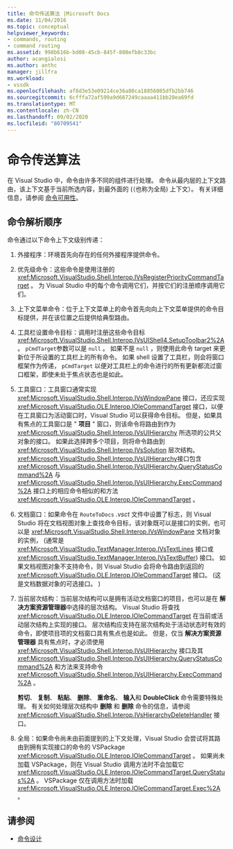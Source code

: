 ```yaml
---
title: 命令传送算法 |Microsoft Docs
ms.date: 11/04/2016
ms.topic: conceptual
helpviewer_keywords:
- commands, routing
- command routing
ms.assetid: 998b616b-bd08-45cb-845f-808efb8c33bc
author: acangialosi
ms.author: anthc
manager: jillfra
ms.workload:
- vssdk
ms.openlocfilehash: af8d3e53e09214ce36a80ca18856085dfb2bb746
ms.sourcegitcommit: 6cfffa72af599a9d667249caaaa411bb28ea69fd
ms.translationtype: MT
ms.contentlocale: zh-CN
ms.lasthandoff: 09/02/2020
ms.locfileid: "80709541"
---
```

# <a name="command-routing-algorithm"></a>命令传送算法
在 Visual Studio 中，命令由许多不同的组件进行处理。 命令从最内层的上下文路由，该上下文基于当前所选内容，到最外面的 (（也称为全局) 上下文）。 有关详细信息，请参阅 [命令可用性](../../extensibility/internals/command-availability.md)。

## <a name="order-of-command-resolution"></a>命令解析顺序
 命令通过以下命令上下文级别传递：

1. 外接程序：环境首先向存在的任何外接程序提供命令。

2. 优先级命令：这些命令是使用注册的 <xref:Microsoft.VisualStudio.Shell.Interop.IVsRegisterPriorityCommandTarget> 。 为 Visual Studio 中的每个命令调用它们，并按它们的注册顺序调用它们。

3. 上下文菜单命令：位于上下文菜单上的命令首先向向上下文菜单提供的命令目标提供，并在该位置之后提供给典型路由。

4. 工具栏设置命令目标：调用时注册这些命令目标 <xref:Microsoft.VisualStudio.Shell.Interop.IVsUIShell4.SetupToolbar2%2A> 。 `pCmdTarget`参数可以是 `null` 。 如果不是 `null` ，则使用此命令 target 来更新位于所设置的工具栏上的所有命令。 如果 shell 设置了工具栏，则会将窗口框架作为传递， `pCmdTarget` 以便对工具栏上的命令进行的所有更新都流过窗口框架，即使未处于焦点状态也是如此。

5. 工具窗口：工具窗口通常实现 <xref:Microsoft.VisualStudio.Shell.Interop.IVsWindowPane> 接口，还应实现 <xref:Microsoft.VisualStudio.OLE.Interop.IOleCommandTarget> 接口，以便在工具窗口为活动窗口时，Visual Studio 可以获得命令目标。 但是，如果具有焦点的工具窗口是 " **项目** " 窗口，则该命令将路由到作为 <xref:Microsoft.VisualStudio.Shell.Interop.IVsUIHierarchy> 所选项的公共父对象的接口。 如果此选择跨多个项目，则将命令路由到 <xref:Microsoft.VisualStudio.Shell.Interop.IVsSolution> 层次结构。 <xref:Microsoft.VisualStudio.Shell.Interop.IVsUIHierarchy>接口包含 <xref:Microsoft.VisualStudio.Shell.Interop.IVsUIHierarchy.QueryStatusCommand%2A> 与 <xref:Microsoft.VisualStudio.Shell.Interop.IVsUIHierarchy.ExecCommand%2A> 接口上的相应命令相似的和方法 <xref:Microsoft.VisualStudio.OLE.Interop.IOleCommandTarget> 。

6. 文档窗口：如果命令在 `RouteToDocs` *.vsct* 文件中设置了标志，则 Visual Studio 将在文档视图对象上查找命令目标，该对象既可以是接口的实例，也可以是 <xref:Microsoft.VisualStudio.Shell.Interop.IVsWindowPane> 文档对象的实例， (通常是 <xref:Microsoft.VisualStudio.TextManager.Interop.IVsTextLines> 接口或 <xref:Microsoft.VisualStudio.TextManager.Interop.IVsTextBuffer>) 接口。 如果文档视图对象不支持命令，则 Visual Studio 会将命令路由到返回的 <xref:Microsoft.VisualStudio.OLE.Interop.IOleCommandTarget> 接口。  (这是文档数据对象的可选接口。 ) 

7. 当前层次结构：当前层次结构可以是拥有活动文档窗口的项目，也可以是在 **解决方案资源管理器**中选择的层次结构。 Visual Studio 将查找 <xref:Microsoft.VisualStudio.OLE.Interop.IOleCommandTarget> 在当前或活动层次结构上实现的接口。 层次结构应支持在层次结构处于活动状态时有效的命令，即使项目项的文档窗口具有焦点也是如此。 但是，仅当 **解决方案资源管理器** 具有焦点时，才必须使用 <xref:Microsoft.VisualStudio.Shell.Interop.IVsUIHierarchy> 接口及其 <xref:Microsoft.VisualStudio.Shell.Interop.IVsUIHierarchy.QueryStatusCommand%2A> 和方法来支持命令 <xref:Microsoft.VisualStudio.Shell.Interop.IVsUIHierarchy.ExecCommand%2A> 。

     **剪切**、 **复制**、 **粘贴**、 **删除**、 **重命名**、 **输入**和 **DoubleClick** 命令需要特殊处理。 有关如何处理层次结构中 **删除** 和 **删除** 命令的信息，请参阅 <xref:Microsoft.VisualStudio.Shell.Interop.IVsHierarchyDeleteHandler> 接口。

8. 全局：如果命令尚未由前面提到的上下文处理，Visual Studio 会尝试将其路由到拥有实现接口的命令的 VSPackage <xref:Microsoft.VisualStudio.OLE.Interop.IOleCommandTarget> 。 如果尚未加载 VSPackage，则在 Visual Studio 调用方法时不会加载它 <xref:Microsoft.VisualStudio.OLE.Interop.IOleCommandTarget.QueryStatus%2A> 。 VSPackage 仅在调用方法时加载 <xref:Microsoft.VisualStudio.OLE.Interop.IOleCommandTarget.Exec%2A> 。

## <a name="see-also"></a>请参阅
- [命令设计](../../extensibility/internals/command-design.md)
